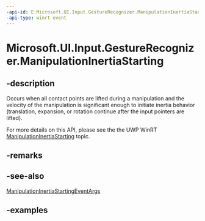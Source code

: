 ```yaml
---
-api-id: E:Microsoft.UI.Input.GestureRecognizer.ManipulationInertiaStarting
-api-type: winrt event
---
```


# Microsoft.UI.Input.GestureRecognizer.ManipulationInertiaStarting

<!--
public event Windows.Foundation.TypedEventHandler<Microsoft.UI.Input.GestureRecognizer,Microsoft.UI.Input.ManipulationInertiaStartingEventArgs> ManipulationInertiaStarting;
-->

## -description

Occurs when all contact points are lifted during a manipulation and the velocity of the manipulation is significant enough to initiate inertia behavior (translation, expansion, or rotation continue after the input pointers are lifted).

For more details on this API, please see the the UWP WinRT [ManipulationInertiaStarting](/uwp/api/windows.ui.input.gesturerecognizer.manipulationinertiastarting) topic.

## -remarks

## -see-also

[ManipulationInertiaStartingEventArgs](manipulationinertiastartingeventargs.md)

## -examples
